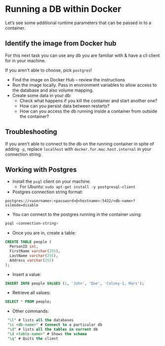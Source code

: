 # Running a DB within Docker

Let’s see some additional runtime parameters that can be passed in to a container.

## Identify the image from Docker hub

For this next task you can use any db you are familiar with & have a cli client for in your machine.

If you aren't able to choose, pick `postgres`!

- Find the image on Docker Hub – review the instructions
- Run the image locally. Pass in environment variables to allow access to the database and also volume mapping.
- Create some data in your db:
  - Check what happens if you kill the container and start another one?
  - How can you persist data between restarts?
  - How can you access the db running inside a container from outside the container?

## Troubleshooting

If you aren't able to connect to the db on the running container in spite of adding `-p`, replace `localhost` with `docker.for.mac.host.internal` in your connection string.

## Working with Postgres

- Install the `psql` client on your machine.
  - For Ubuntu: `sudo apt-get install -y postgresql-client`
- Postgres connection string format:

`postgres://<username>:<password>@<hostname>:5432/<db-name>?sslmode=disable`

- You can connect to the postgres running in the container using:

```bash
psql <connection-string>
```

- Once you are in, create a table:

```sql
CREATE TABLE people (
  PersonID int,
  FirstName varchar(255),
  LastName varchar(255),
  Address varchar(255)
);
```

- Insert a value:

```sql
INSERT INTO people VALUES (1, 'John', 'Doe', 'Colony-1, Mars');
```

- Retrieve all values:

```sql
SELECT * FROM people;
```

- Other commands:

```sql
 "\l" # lists all the databases
 "\c <db-name>" # Connect to a particular db
 "\d" # lists all the tables in current db
 "\d <table-name>" # Shows the schema
 "\q" # Quits the client
```
